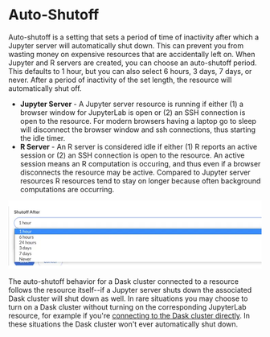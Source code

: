 # Auto-Shutoff

Auto-shutoff is a setting that sets a period of time of inactivity after which a Jupyter server will automatically shut down. This can prevent you from wasting money on expensive resources that are accidentally left on. When Jupyter and R servers are created, you can choose an auto-shutoff period. This defaults to 1 hour, but you can also select 6 hours, 3 days, 7 days, or never. After a period of inactivity of the set length, the resource will automatically shut off.

* **Jupyter Server** - A Jupyter server resource is running if either (1) a browser window for JupyterLab is open or (2) an SSH connection is open to the resource. For modern browsers having a laptop go to sleep will disconnect the browser window and ssh connections, thus starting the idle timer.
* **R Server** - An R server is considered idle if either (1) R reports an active session or (2) an SSH connection is open to the resource. An active session means an R computation is occuring, and thus even if a browser disconnects the resource may be active. Compared to Jupyter server resources R resources tend to stay on longer because often background computations are occurring.

<img src="/images/docs/autoshutoff.webp" alt="Select auto-shutoff" class="doc-image">

The auto-shutoff behavior for a Dask cluster connected to a resource follows the resource itself--if a Jupyter server shuts down the associated Dask cluster will shut down as well. In rare situations you may choose to turn on a Dask cluster without turning on the corresponding JupyterLab resource, for example if you're [connecting to the Dask cluster directly](<docs/using-saturn-cloud/external-connect/external_connect.md>). In these situations the Dask cluster won't ever automatically shut down.
